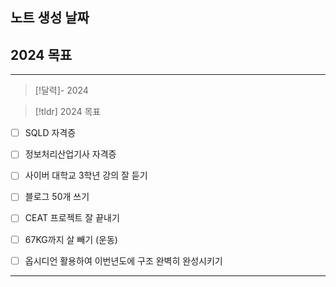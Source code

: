 
## 노트 생성 날짜
                         
 ## 2024 목표

---------------------

> [!달력]-
> 2024

> [!tldr] 2024 목표
> 

- [ ] SQLD 자격증
- [ ] 정보처리산업기사 자격증
- [ ] 사이버 대학교 3학년 강의 잘 듣기
- [ ] 블로그 50개 쓰기 
- [ ] CEAT 프로젝트 잘 끝내기
- [ ] 67KG까지 살 빼기 (운동)
- [ ] 옵시디언 활용하여 이번년도에 구조 완벽히 완성시키기


---------------------------





